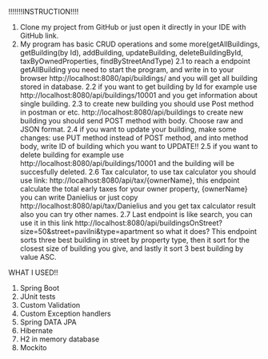 !!!!!!!INSTRUCTION!!!!
1. Clone my project from GitHub or just open it directly in your IDE with GitHub link.
2. My program has basic CRUD operations and some more(getAllBuildings, getBuilding(by Id), addBuilding, updateBuilding, deleteBuildingById, taxByOwnedProperties, findByStreetAndType)
2.1 to reach a endpoint getAllBuilding you need to start the program, and write in to your browser http://localhost:8080/api/buildings/ and you will get all building stored in database.
2.2 if you want to get building by Id for example use http://localhost:8080/api/buildings/10001 and you get information about single building.
2.3 to create new building you should use Post method in postman or etc. http://localhost:8080/api/buildings to create new building you should
send POST method with body. Choose raw and JSON format.
2.4 if you want to update your building, make some changes: use PUT method instead of POST method, and into method body,
write ID of building which you want to UPDATE!!
2.5 if you want to delete building for example use http://localhost:8080/api/buildings/10001 and the building will be succesfully deleted.
2.6 Tax calculator, to use tax calculator you should use link: http://localhost:8080/api/tax/{ownerName}, this endpoint calculate the total 
early taxes for your owner property, {ownerName} you can write Danielius or just copy http://localhost:8080/api/tax/Danielius and you get tax calculator result
also you can try other names.
2.7 Last endpoint is like search, you can use it in this link http://localhost:8080/api/buildingsOnStreet?size=50&street=pavilni&type=apartment
so what it does? This endpoint sorts three best building in street by property type, then it sort for the closest size of building you give, and lastly
it sort 3 best building by value ASC.

WHAT I USED!!

1. Spring Boot
2. JUnit tests
3. Custom Validation
4. Custom Exception handlers
5. Spring DATA JPA
6. Hibernate
7. H2 in memory database
8. Mockito

